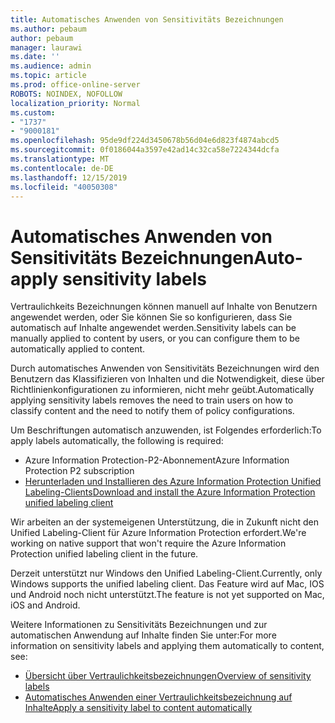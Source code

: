 ```yaml
---
title: Automatisches Anwenden von Sensitivitäts Bezeichnungen
ms.author: pebaum
author: pebaum
manager: laurawi
ms.date: ''
ms.audience: admin
ms.topic: article
ms.prod: office-online-server
ROBOTS: NOINDEX, NOFOLLOW
localization_priority: Normal
ms.custom:
- "1737"
- "9000181"
ms.openlocfilehash: 95de9df224d3450678b56d04e6d823f4874abcd5
ms.sourcegitcommit: 0f0186044a3597e42ad14c32ca58e7224344dcfa
ms.translationtype: MT
ms.contentlocale: de-DE
ms.lasthandoff: 12/15/2019
ms.locfileid: "40050308"
---
```

# <a name="auto-apply-sensitivity-labels"></a><span data-ttu-id="9fcb0-102">Automatisches Anwenden von Sensitivitäts Bezeichnungen</span><span class="sxs-lookup"><span data-stu-id="9fcb0-102">Auto-apply sensitivity labels</span></span>

<span data-ttu-id="9fcb0-103">Vertraulichkeits Bezeichnungen können manuell auf Inhalte von Benutzern angewendet werden, oder Sie können Sie so konfigurieren, dass Sie automatisch auf Inhalte angewendet werden.</span><span class="sxs-lookup"><span data-stu-id="9fcb0-103">Sensitivity labels can be manually applied to content by users, or you can configure them to be automatically applied to content.</span></span>

<span data-ttu-id="9fcb0-104">Durch automatisches Anwenden von Sensitivitäts Bezeichnungen wird den Benutzern das Klassifizieren von Inhalten und die Notwendigkeit, diese über Richtlinienkonfigurationen zu informieren, nicht mehr geübt.</span><span class="sxs-lookup"><span data-stu-id="9fcb0-104">Automatically applying sensitivity labels removes the need to train users on how to classify content and the need to notify them of policy configurations.</span></span>

<span data-ttu-id="9fcb0-105">Um Beschriftungen automatisch anzuwenden, ist Folgendes erforderlich:</span><span class="sxs-lookup"><span data-stu-id="9fcb0-105">To apply labels automatically, the following is required:</span></span>

- <span data-ttu-id="9fcb0-106">Azure Information Protection-P2-Abonnement</span><span class="sxs-lookup"><span data-stu-id="9fcb0-106">Azure Information Protection P2 subscription</span></span>
- [<span data-ttu-id="9fcb0-107">Herunterladen und Installieren des Azure Information Protection Unified Labeling-Clients</span><span class="sxs-lookup"><span data-stu-id="9fcb0-107">Download and install the Azure Information Protection unified labeling client</span></span>](https://docs.microsoft.com/azure/information-protection/rms-client/install-unifiedlabelingclient-app)

<span data-ttu-id="9fcb0-108">Wir arbeiten an der systemeigenen Unterstützung, die in Zukunft nicht den Unified Labeling-Client für Azure Information Protection erfordert.</span><span class="sxs-lookup"><span data-stu-id="9fcb0-108">We're working on native support that won't require the Azure Information Protection unified labeling client in the future.</span></span>

<span data-ttu-id="9fcb0-109">Derzeit unterstützt nur Windows den Unified Labeling-Client.</span><span class="sxs-lookup"><span data-stu-id="9fcb0-109">Currently, only Windows supports the unified labeling client.</span></span>  <span data-ttu-id="9fcb0-110">Das Feature wird auf Mac, IOS und Android noch nicht unterstützt.</span><span class="sxs-lookup"><span data-stu-id="9fcb0-110">The feature is not yet supported on Mac, iOS and Android.</span></span>

<span data-ttu-id="9fcb0-111">Weitere Informationen zu Sensitivitäts Bezeichnungen und zur automatischen Anwendung auf Inhalte finden Sie unter:</span><span class="sxs-lookup"><span data-stu-id="9fcb0-111">For more information on sensitivity labels and applying them automatically to content,  see:</span></span>

- [<span data-ttu-id="9fcb0-112">Übersicht über Vertraulichkeitsbezeichnungen</span><span class="sxs-lookup"><span data-stu-id="9fcb0-112">Overview of sensitivity labels</span></span>](https://docs.microsoft.com/office365/securitycompliance/sensitivity-labels)
- [<span data-ttu-id="9fcb0-113">Automatisches Anwenden einer Vertraulichkeitsbezeichnung auf Inhalte</span><span class="sxs-lookup"><span data-stu-id="9fcb0-113">Apply a sensitivity label to content automatically</span></span>](https://docs.microsoft.com/office365/securitycompliance/apply_sensitivity_label_automatically)